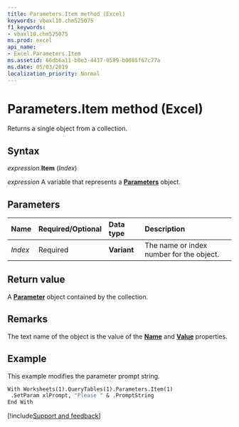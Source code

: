 ```yaml
---
title: Parameters.Item method (Excel)
keywords: vbaxl10.chm525075
f1_keywords:
- vbaxl10.chm525075
ms.prod: excel
api_name:
- Excel.Parameters.Item
ms.assetid: 66db6a11-b0e3-4417-0589-b0085f67c77a
ms.date: 05/03/2019
localization_priority: Normal
---
```



# Parameters.Item method (Excel)

Returns a single object from a collection.


## Syntax

_expression_.**Item** (_Index_)

_expression_ A variable that represents a **[Parameters](Excel.Parameters.md)** object.


## Parameters

|Name|Required/Optional|Data type|Description|
|:-----|:-----|:-----|:-----|
| _Index_|Required| **Variant**|The name or index number for the object.|

## Return value

A **[Parameter](Excel.Parameter.md)** object contained by the collection.


## Remarks

The text name of the object is the value of the **[Name](Excel.Parameter.Name.md)** and **[Value](Excel.Parameter.Value.md)** properties.


## Example

This example modifies the parameter prompt string.

```vb
With Worksheets(1).QueryTables(1).Parameters.Item(1) 
 .SetParam xlPrompt, "Please " & .PromptString 
End With
```




[!include[Support and feedback](~/includes/feedback-boilerplate.md)]